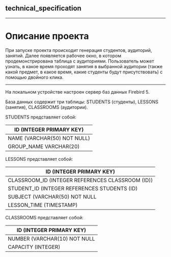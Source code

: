 ## technical_specification

-----

# Описание проекта

При запуске проекта происходит генерация студентов, аудиторий, занятий. Далее появляется рабочее окно, в котором продемонстрирована таблица с аудиториями. Пользователь может узнать, в какое время проходят занятия в выбранной аудитории (также какой предмет, в какое время, какие студенты будут присутствовать) с помощью двойного клика.

----

На локальном устройстве настроен сервер баз данных Firebird 5.

База данных содержит три таблицы: STUDENTS (студенты), LESSONS (занятия), CLASSROOMS (аудитории).

STUDENTS представляет собой:

 
 
| ID (INTEGER PRIMARY KEY)                         |
|----|
| NAME (VARCHAR(50) NOT NULL)                      |
| GROUP_NAME VARCHAR(20)                           |
 

LESSONS представляет собой:

| ID (INTEGER PRIMARY KEY)                         |
 |----|
| CLASSROOM_ID (INTEGER REFERENCES CLASSROOM (ID)) |
| STUDENT_ID (INTEGER REFERENCES STUDENTS (ID)     |
| SUBJECT (VARCHAR(50) NOT NULL                    |
| LESSON_TIME (TIMESTAMP)                          |

CLASSROOMS представляет собой:

| ID (INTEGER PRIMARY KEY)                         |
 |----|
| NUMBER (VARCHAR(10) NOT NULL                     |
| CAPACITY (INTEGER)                               |
